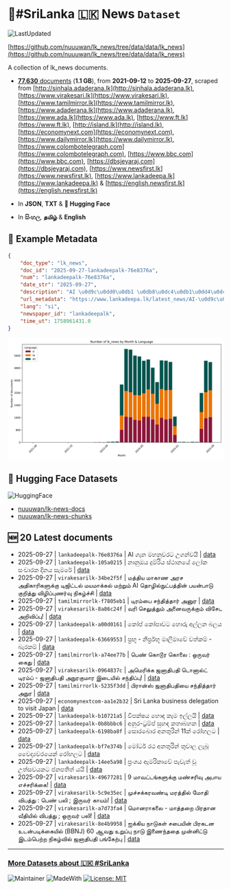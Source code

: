 # 📄#SriLanka 🇱🇰 News `Dataset`

![LastUpdated](https://img.shields.io/badge/last_updated-2025--09--27_14:20:49-green)

[https://github.com/nuuuwan/lk_news/tree/data/data/lk_news](https://github.com/nuuuwan/lk_news/tree/data/data/lk_news)

A collection of lk_news documents.

- [**77,630** documents](https://github.com/nuuuwan/lk_news/tree/data/data/lk_news) (**1.1 GB**), from **2021-09-12** to **2025-09-27**, scraped from [http://sinhala.adaderana.lk](http://sinhala.adaderana.lk), [https://www.virakesari.lk](https://www.virakesari.lk), [https://www.tamilmirror.lk](https://www.tamilmirror.lk), [https://www.adaderana.lk](https://www.adaderana.lk), [https://www.ada.lk](https://www.ada.lk), [https://www.ft.lk](https://www.ft.lk), [http://island.lk](http://island.lk), [https://economynext.com](https://economynext.com), [https://www.dailymirror.lk](https://www.dailymirror.lk), [https://www.colombotelegraph.com](https://www.colombotelegraph.com), [https://www.bbc.com](https://www.bbc.com), [https://dbsjeyaraj.com](https://dbsjeyaraj.com), [https://www.newsfirst.lk](https://www.newsfirst.lk), [https://www.lankadeepa.lk](https://www.lankadeepa.lk) & [https://english.newsfirst.lk](https://english.newsfirst.lk)

- In **JSON**, **TXT** & **🤗 Hugging Face**

- In **සිංහල**, **தமிழ்** & **English**

## 📝 Example Metadata

```json
{
    "doc_type": "lk_news",
    "doc_id": "2025-09-27-lankadeepalk-76e8376a",
    "num": "lankadeepalk-76e8376a",
    "date_str": "2025-09-27",
    "description": "AI \u0d9c\u0dd0\u0db1 \u0db8\u0dc4\u0db1\u0dd4\u0dc0\u0dbb\u0da7 \u0d8b\u0d9c\u0db1\u0dca\u0dc0\u0dba\u0dd2",
    "url_metadata": "https://www.lankadeepa.lk/latest_news/AI-\u0d9c\u0db1-\u0db8\u0dc4\u0db1\u0dc0\u0dbb\u0da7-\u0d8b\u0d9c\u0db1\u0dc0\u0dba/1-680312",
    "lang": "si",
    "newspaper_id": "lankadeepalk",
    "time_ut": 1758961431.0
}
```

![Chart](https://raw.githubusercontent.com/nuuuwan/lk_news/refs/heads/data/data/lk_news/docs_by_month_and_lang.png)

## 🤗 Hugging Face Datasets

![HuggingFace](https://img.shields.io/badge/-HuggingFace-FDEE21?style=for-the-badge&logo=HuggingFace)

- [nuuuwan/lk-news-docs](https://huggingface.co/datasets/nuuuwan/lk-news-docs)
- [nuuuwan/lk-news-chunks](https://huggingface.co/datasets/nuuuwan/lk-news-chunks)

## 🆕 20 Latest documents

- 2025-09-27 | `lankadeepalk-76e8376a` | AI ගැන මහනුවරට උගන්වයි | [data](https://github.com/nuuuwan/lk_news/tree/data/data/lk_news/2020s/2025/2025-09-27-lankadeepalk-76e8376a)
- 2025-09-27 | `lankadeepalk-105a0215` | නානුඔය දුම්රිය ස්ථානයේ ලෝක සංචාරක දිනය සැමරේ | [data](https://github.com/nuuuwan/lk_news/tree/data/data/lk_news/2020s/2025/2025-09-27-lankadeepalk-105a0215)
- 2025-09-27 | `virakesarilk-34be2f5f` | மத்திய மாகாண அரச அதிகாரிகளுக்கு டிஜிட்டல் மயமாக்கல் மற்றும் AI தொழில்நுட்பத்தின் பயன்பாடு குறித்து விழிப்புணர்வு நிகழ்ச்சி | [data](https://github.com/nuuuwan/lk_news/tree/data/data/lk_news/2020s/2025/2025-09-27-virakesarilk-34be2f5f)
- 2025-09-27 | `tamilmirrorlk-f7805eb1` | டிரம்பை சந்தித்தார் அனுர | [data](https://github.com/nuuuwan/lk_news/tree/data/data/lk_news/2020s/2025/2025-09-27-tamilmirrorlk-f7805eb1)
- 2025-09-27 | `virakesarilk-8a86c24f` | வரி செலுத்தும் அனைவருக்கும் விசேட அறிவிப்பு! | [data](https://github.com/nuuuwan/lk_news/tree/data/data/lk_news/2020s/2025/2025-09-27-virakesarilk-8a86c24f)
- 2025-09-27 | `lankadeepalk-a00d0161` | කෝප් කෝපාවට හොරු අල්ලන බලය | [data](https://github.com/nuuuwan/lk_news/tree/data/data/lk_news/2020s/2025/2025-09-27-lankadeepalk-a00d0161)
- 2025-09-27 | `lankadeepalk-63669553` | ප්‍රභූ - නිර්ප්‍රභූ මාලිමාවේ වත්කම් - බැරකම් | [data](https://github.com/nuuuwan/lk_news/tree/data/data/lk_news/2020s/2025/2025-09-27-lankadeepalk-63669553)
- 2025-09-27 | `tamilmirrorlk-a74ee77b` | பெண் கொடூர கொலை : ஒருவர் கைது | [data](https://github.com/nuuuwan/lk_news/tree/data/data/lk_news/2020s/2025/2025-09-27-tamilmirrorlk-a74ee77b)
- 2025-09-27 | `virakesarilk-0964837c` | அமெரிக்க ஜனாதிபதி டொனால்ட் டிரம்ப் - ஜனாதிபதி அநுரகுமார இடையில் சந்திப்பு! | [data](https://github.com/nuuuwan/lk_news/tree/data/data/lk_news/2020s/2025/2025-09-27-virakesarilk-0964837c)
- 2025-09-27 | `tamilmirrorlk-5235f3dd` | பிரான்ஸ் ஜனாதிபதியை சந்தித்தார் அநுர | [data](https://github.com/nuuuwan/lk_news/tree/data/data/lk_news/2020s/2025/2025-09-27-tamilmirrorlk-5235f3dd)
- 2025-09-27 | `economynextcom-aa1e2b32` | Sri Lanka business delegation to visit Japan | [data](https://github.com/nuuuwan/lk_news/tree/data/data/lk_news/2020s/2025/2025-09-27-economynextcom-aa1e2b32)
- 2025-09-27 | `lankadeepalk-b10721a5` | විපක්ෂය හොඳ කෑම  ඉල්ලයි | [data](https://github.com/nuuuwan/lk_news/tree/data/data/lk_news/2020s/2025/2025-09-27-lankadeepalk-b10721a5)
- 2025-09-27 | `lankadeepalk-0b8bbbc6` | අනුර-ට්‍රම්ප් සුහඳ කතාබහක | [data](https://github.com/nuuuwan/lk_news/tree/data/data/lk_news/2020s/2025/2025-09-27-lankadeepalk-0b8bbbc6)
- 2025-09-27 | `lankadeepalk-6198ba8f` | සොරබොර අනතුරින් 11ක් රෝහලට | [data](https://github.com/nuuuwan/lk_news/tree/data/data/lk_news/2020s/2025/2025-09-27-lankadeepalk-6198ba8f)
- 2025-09-27 | `lankadeepalk-bf7e374b` | මෝටර් රථ අනතුරින් තුවාල ලැබූ වෛද්‍යවරයෙක් රෝහලට | [data](https://github.com/nuuuwan/lk_news/tree/data/data/lk_news/2020s/2025/2025-09-27-lankadeepalk-bf7e374b)
- 2025-09-27 | `lankadeepalk-14ee5a98` | ප්‍රංශය ඇමරිකාවේ පැවැත් වූ උත්සවයකට ජනපතිත් යයි | [data](https://github.com/nuuuwan/lk_news/tree/data/data/lk_news/2020s/2025/2025-09-27-lankadeepalk-14ee5a98)
- 2025-09-27 | `virakesarilk-49677281` | 9 மாவட்டங்களுக்கு மண்சரிவு அபாய எச்சரிக்கை! | [data](https://github.com/nuuuwan/lk_news/tree/data/data/lk_news/2020s/2025/2025-09-27-virakesarilk-49677281)
- 2025-09-27 | `virakesarilk-5c9e35ec` | முச்சக்கரவண்டி மரத்தில் மோதி விபத்து : பெண் பலி ; இருவர் காயம்! | [data](https://github.com/nuuuwan/lk_news/tree/data/data/lk_news/2020s/2025/2025-09-27-virakesarilk-5c9e35ec)
- 2025-09-27 | `virakesarilk-a7d73fa4` | மொனராகலை - மாத்தறை பிரதான வீதியில் விபத்து ; ஒருவர் பலி! | [data](https://github.com/nuuuwan/lk_news/tree/data/data/lk_news/2020s/2025/2025-09-27-virakesarilk-a7d73fa4)
- 2025-09-27 | `virakesarilk-8e4b9958` | ஐக்கிய நாடுகள் சபையின் பிரகடன உடன்படிக்கையில் (BBNJ) 60 ஆவது உறுப்பு நாடு இணைந்ததை முன்னிட்டு இடம்பெற்ற நிகழ்வில் ஜனாதிபதி பங்கேற்பு | [data](https://github.com/nuuuwan/lk_news/tree/data/data/lk_news/2020s/2025/2025-09-27-virakesarilk-8e4b9958)

---

### [More Datasets about 🇱🇰 #SriLanka](https://github.com/nuuuwan/lk_datasets)

![Maintainer](https://img.shields.io/badge/maintainer-nuuuwan-red)
![MadeWith](https://img.shields.io/badge/made_with-python-blue)
[![License: MIT](https://img.shields.io/badge/License-MIT-yellow.svg)](https://opensource.org/licenses/MIT)
